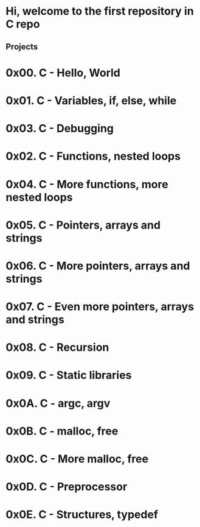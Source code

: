 # Hi, welcome to the first repository in C repo

## Projects
# 0x00. C - Hello, World
# 0x01. C - Variables, if, else, while
# 0x03. C - Debugging
# 0x02. C - Functions, nested loops
# 0x04. C - More functions, more nested loops
# 0x05. C - Pointers, arrays and strings
# 0x06. C - More pointers, arrays and strings
# 0x07. C - Even more pointers, arrays and strings
# 0x08. C - Recursion
# 0x09. C - Static libraries
# 0x0A. C - argc, argv
# 0x0B. C - malloc, free
# 0x0C. C - More malloc, free
# 0x0D. C - Preprocessor
# 0x0E. C - Structures, typedef 
